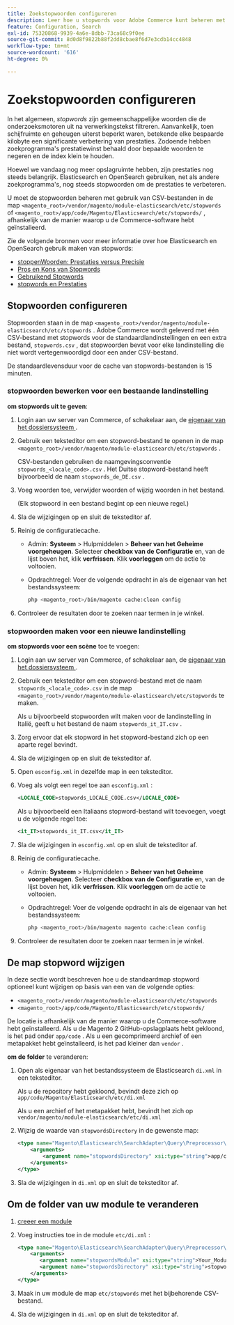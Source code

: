 ```yaml
---
title: Zoekstopwoorden configureren
description: Leer hoe u stopwords voor Adobe Commerce kunt beheren met gebruik van CSV-bestanden.
feature: Configuration, Search
exl-id: 75320868-9939-4a6e-8dbb-73ca68c9f0ee
source-git-commit: 8d0d8f9822b88f2dd8cbae8f6d7e3cdb14cc4848
workflow-type: tm+mt
source-wordcount: '616'
ht-degree: 0%

---
```


# Zoekstopwoorden configureren

In het algemeen, _stopwords_ zijn gemeenschappelijke woorden die de onderzoeksmotoren uit na verwerkingstekst filtreren. Aanvankelijk, toen schijfruimte en geheugen uiterst beperkt waren, betekende elke bespaarde kilobyte een significante verbetering van prestaties. Zodoende hebben zoekprogramma&#39;s prestatiewinst behaald door bepaalde woorden te negeren en de index klein te houden.

Hoewel we vandaag nog meer opslagruimte hebben, zijn prestaties nog steeds belangrijk. Elasticsearch en OpenSearch gebruiken, net als andere zoekprogramma&#39;s, nog steeds stopwoorden om de prestaties te verbeteren.

U moet de stopwoorden beheren met gebruik van CSV-bestanden in de map `<magento_root>/vendor/magento/module-elasticsearch/etc/stopwords` of `<magento_root>/app/code/Magento/Elasticsearch/etc/stopwords/` , afhankelijk van de manier waarop u de Commerce-software hebt geïnstalleerd.

Zie de volgende bronnen voor meer informatie over hoe Elasticsearch en OpenSearch gebruik maken van stopwords:

- [ stoppenWoorden: Prestaties versus Precisie ](https://www.elastic.co/guide/en/elasticsearch/guide/current/stopwords.html)
- [ Pros en Kons van Stopwords ](https://www.elastic.co/guide/en/elasticsearch/guide/current/pros-cons-stopwords.html)
- [ Gebruikend Stopwords ](https://www.elastic.co/guide/en/elasticsearch/guide/current/using-stopwords.html)
- [ stopwords en Prestaties ](https://www.elastic.co/guide/en/elasticsearch/guide/current/stopwords-performance.html)

## Stopwoorden configureren

Stopwoorden staan in de map `<magento_root>/vendor/magento/module-elasticsearch/etc/stopwords` . Adobe Commerce wordt geleverd met één CSV-bestand met stopwords voor de standaardlandinstellingen en een extra bestand, `stopwords.csv` , dat stopwoorden bevat voor elke landinstelling die niet wordt vertegenwoordigd door een ander CSV-bestand.

De standaardlevensduur voor de cache van stopwords-bestanden is 15 minuten.

### stopwoorden bewerken voor een bestaande landinstelling

**om stopwords uit te geven**:

1. Login aan uw server van Commerce, of schakelaar aan, de [ eigenaar van het dossiersysteem ](../../installation/prerequisites/file-system/overview.md).
1. Gebruik een teksteditor om een stopword-bestand te openen in de map `<magento_root>/vendor/magento/module-elasticsearch/etc/stopwords` .

   CSV-bestanden gebruiken de naamgevingsconventie `stopwords_<locale_code>.csv` . Het Duitse stopword-bestand heeft bijvoorbeeld de naam `stopwords_de_DE.csv` .

1. Voeg woorden toe, verwijder woorden of wijzig woorden in het bestand.

   (Elk stopwoord in een bestand begint op een nieuwe regel.)

1. Sla de wijzigingen op en sluit de teksteditor af.
1. Reinig de configuratiecache.

   - Admin: **Systeem** > Hulpmiddelen > **Beheer van het Geheime voorgeheugen**. Selecteer **checkbox van de Configuratie** en, van de lijst boven het, klik **verfrissen**. Klik **voorleggen** om de actie te voltooien.

   - Opdrachtregel: Voer de volgende opdracht in als de eigenaar van het bestandssysteem:

     ```bash
     php <magento_root>/bin/magento cache:clean config
     ```

1. Controleer de resultaten door te zoeken naar termen in je winkel.

### stopwoorden maken voor een nieuwe landinstelling

**om stopwords voor een scène** toe te voegen:

1. Login aan uw server van Commerce, of schakelaar aan, de [ eigenaar van het dossiersysteem ](../../installation/prerequisites/file-system/overview.md).

1. Gebruik een teksteditor om een stopword-bestand met de naam `stopwords_<locale_code>.csv` in de map `<magento_root>/vendor/magento/module-elasticsearch/etc/stopwords` te maken.

   Als u bijvoorbeeld stopwoorden wilt maken voor de landinstelling in Italië, geeft u het bestand de naam `stopwords_it_IT.csv` .

1. Zorg ervoor dat elk stopword in het stopword-bestand zich op een aparte regel bevindt.
1. Sla de wijzigingen op en sluit de teksteditor af.
1. Open `esconfig.xml` in dezelfde map in een teksteditor.
1. Voeg als volgt een regel toe aan `esconfig.xml` :

   ```xml
   <LOCALE_CODE>stopwords_LOCALE_CODE.csv</LOCALE_CODE>
   ```

   Als u bijvoorbeeld een Italiaans stopword-bestand wilt toevoegen, voegt u de volgende regel toe:

   ```xml
   <it_IT>stopwords_it_IT.csv</it_IT>
   ```

1. Sla de wijzigingen in `esconfig.xml` op en sluit de teksteditor af.
1. Reinig de configuratiecache.

   - Admin: **Systeem** > Hulpmiddelen > **Beheer van het Geheime voorgeheugen**. Selecteer **checkbox van de Configuratie** en, van de lijst boven het, klik **verfrissen**. Klik **voorleggen** om de actie te voltooien.

   - Opdrachtregel: Voer de volgende opdracht in als de eigenaar van het bestandssysteem:

     ```bash
     php <magento_root>/bin/magento magento cache:clean config
     ```

1. Controleer de resultaten door te zoeken naar termen in je winkel.

## De map stopword wijzigen

In deze sectie wordt beschreven hoe u de standaardmap stopword optioneel kunt wijzigen op basis van een van de volgende opties:

- `<magento_root>/vendor/magento/module-elasticsearch/etc/stopwords`
- `<magento_root>/app/code/Magento/Elasticsearch/etc/stopwords/`

De locatie is afhankelijk van de manier waarop u de Commerce-software hebt geïnstalleerd. Als u de Magento 2 GitHub-opslagplaats hebt gekloond, is het pad onder `app/code` . Als u een gecomprimeerd archief of een metapakket hebt geïnstalleerd, is het pad kleiner dan `vendor` .

**om de folder** te veranderen:

1. Open als eigenaar van het bestandssysteem de Elasticsearch `di.xml` in een teksteditor.

   Als u de repository hebt gekloond, bevindt deze zich op `app/code/Magento/Elasticsearch/etc/di.xml`

   Als u een archief of het metapakket hebt, bevindt het zich op `vendor/magento/module-elasticsearch/etc/di.xml`

1. Wijzig de waarde van `stopwordsDirectory` in de gewenste map:

   ```xml
   <type name="Magento\Elasticsearch\SearchAdapter\Query\Preprocessor\Stopwords">
       <arguments>
           <argument name="stopwordsDirectory" xsi:type="string">app/code/Magento/Elasticsearch/etc/stopwords</argument>
       </arguments>
   </type>
   ```

1. Sla de wijzigingen in `di.xml` op en sluit de teksteditor af.

## Om de folder van uw module te veranderen

1. [ creeer een module ](https://developer.adobe.com/commerce/php/development/build/component-file-structure/)
1. Voeg instructies toe in de module `etc/di.xml` :

   ```xml
   <type name="Magento\Elasticsearch\SearchAdapter\Query\Preprocessor\Stopwords">
       <arguments>
          <argument name="stopwordsModule" xsi:type="string">Your_Module</argument>
          <argument name="stopwordsDirectory" xsi:type="string">stopwords</argument>
       </arguments>
   </type>
   ```

1. Maak in uw module de map `etc/stopwords` met het bijbehorende CSV-bestand.

1. Sla de wijzigingen in `di.xml` op en sluit de teksteditor af.
